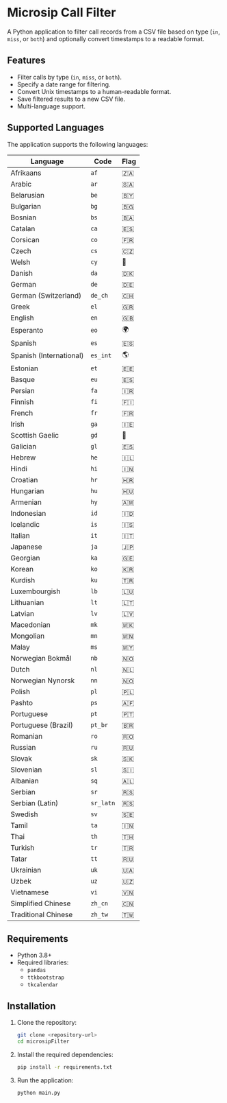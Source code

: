 # Microsip Call Filter

A Python application to filter call records from a CSV file based on type (`in`, `miss`, or `both`) and optionally convert timestamps to a readable format.

## Features
- Filter calls by type (`in`, `miss`, or `both`).
- Specify a date range for filtering.
- Convert Unix timestamps to a human-readable format.
- Save filtered results to a new CSV file.
- Multi-language support.

## Supported Languages
The application supports the following languages:

| Language                | Code    | Flag |
|-------------------------|---------|------|
| Afrikaans               | `af`   | 🇿🇦  |
| Arabic                  | `ar`   | 🇸🇦  |
| Belarusian              | `be`   | 🇧🇾  |
| Bulgarian               | `bg`   | 🇧🇬  |
| Bosnian                 | `bs`   | 🇧🇦  |
| Catalan                 | `ca`   | 🇪🇸  |
| Corsican                | `co`   | 🇫🇷  |
| Czech                   | `cs`   | 🇨🇿  |
| Welsh                   | `cy`   | 🏴  |
| Danish                  | `da`   | 🇩🇰  |
| German                  | `de`   | 🇩🇪  |
| German (Switzerland)    | `de_ch`| 🇨🇭  |
| Greek                   | `el`   | 🇬🇷  |
| English                 | `en`   | 🇬🇧  |
| Esperanto               | `eo`   | 🌍  |
| Spanish                 | `es`   | 🇪🇸  |
| Spanish (International) | `es_int`| 🌎  |
| Estonian                | `et`   | 🇪🇪  |
| Basque                  | `eu`   | 🇪🇸  |
| Persian                 | `fa`   | 🇮🇷  |
| Finnish                 | `fi`   | 🇫🇮  |
| French                  | `fr`   | 🇫🇷  |
| Irish                   | `ga`   | 🇮🇪  |
| Scottish Gaelic         | `gd`   | 🏴  |
| Galician                | `gl`   | 🇪🇸  |
| Hebrew                  | `he`   | 🇮🇱  |
| Hindi                   | `hi`   | 🇮🇳  |
| Croatian                | `hr`   | 🇭🇷  |
| Hungarian               | `hu`   | 🇭🇺  |
| Armenian                | `hy`   | 🇦🇲  |
| Indonesian              | `id`   | 🇮🇩  |
| Icelandic               | `is`   | 🇮🇸  |
| Italian                 | `it`   | 🇮🇹  |
| Japanese                | `ja`   | 🇯🇵  |
| Georgian                | `ka`   | 🇬🇪  |
| Korean                  | `ko`   | 🇰🇷  |
| Kurdish                 | `ku`   | 🇹🇷  |
| Luxembourgish           | `lb`   | 🇱🇺  |
| Lithuanian              | `lt`   | 🇱🇹  |
| Latvian                 | `lv`   | 🇱🇻  |
| Macedonian              | `mk`   | 🇲🇰  |
| Mongolian               | `mn`   | 🇲🇳  |
| Malay                   | `ms`   | 🇲🇾  |
| Norwegian Bokmål        | `nb`   | 🇳🇴  |
| Dutch                   | `nl`   | 🇳🇱  |
| Norwegian Nynorsk       | `nn`   | 🇳🇴  |
| Polish                  | `pl`   | 🇵🇱  |
| Pashto                  | `ps`   | 🇦🇫  |
| Portuguese              | `pt`   | 🇵🇹  |
| Portuguese (Brazil)     | `pt_br`| 🇧🇷  |
| Romanian                | `ro`   | 🇷🇴  |
| Russian                 | `ru`   | 🇷🇺  |
| Slovak                  | `sk`   | 🇸🇰  |
| Slovenian               | `sl`   | 🇸🇮  |
| Albanian                | `sq`   | 🇦🇱  |
| Serbian                 | `sr`   | 🇷🇸  |
| Serbian (Latin)         | `sr_latn`| 🇷🇸  |
| Swedish                 | `sv`   | 🇸🇪  |
| Tamil                   | `ta`   | 🇮🇳  |
| Thai                    | `th`   | 🇹🇭  |
| Turkish                 | `tr`   | 🇹🇷  |
| Tatar                   | `tt`   | 🇷🇺  |
| Ukrainian               | `uk`   | 🇺🇦  |
| Uzbek                   | `uz`   | 🇺🇿  |
| Vietnamese              | `vi`   | 🇻🇳  |
| Simplified Chinese      | `zh_cn`| 🇨🇳  |
| Traditional Chinese     | `zh_tw`| 🇹🇼  |

## Requirements
- Python 3.8+
- Required libraries:
  - `pandas`
  - `ttkbootstrap`
  - `tkcalendar`

## Installation
1. Clone the repository:
   ```bash
   git clone <repository-url>
   cd microsipFilter
   ```

2. Install the required dependencies:
   ```bash
   pip install -r requirements.txt
   ```

3. Run the application:
   ```bash
   python main.py
   ```